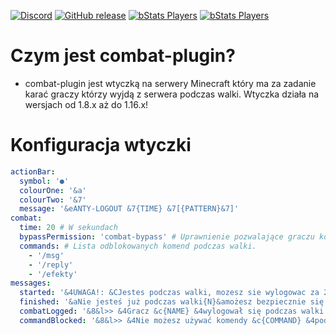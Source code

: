 [![Discord](https://img.shields.io/discord/591914197219016707.svg?label=&logo=discord&logoColor=ffffff&color=7389D8&labelColor=6A7EC2)](https://discord.gg/D426uQcCbV)
[![GitHub release](https://img.shields.io/github/release/stevimeister/combat-plugin)](https://github.com/stevimeister/combat-plugin/releases/)
[![bStats Players](https://img.shields.io/bstats/players/9894)](https://bstats.org/plugin/bukkit/combat-plugin/9894)
[![bStats Players](https://img.shields.io/bstats/servers/9894)](https://bstats.org/plugin/bukkit/combat-plugin/9894)

# Czym jest combat-plugin?
* combat-plugin jest wtyczką na serwery Minecraft który ma za zadanie karać graczy którzy wyjdą z serwera podczas walki. Wtyczka działa na wersjach od 1.8.x aż do 1.16.x!

# Konfiguracja wtyczki
``` Yaml
actionBar:
  symbol: '●'
  colourOne: '&a'
  colourTwo: '&7'
  message: '&eANTY-LOGOUT &7{TIME} &7[{PATTERN}&7]'
combat:
  time: 20 # W sekundach
  bypassPermission: 'combat-bypass' # Uprawnienie pozwalające graczu korzystać z zablokowanych komend oraz wylogowanie się z serwera podczas walki.
  commands: # Lista odblokowanych komend podczas walki.
    - '/msg'
    - '/reply'
    - '/efekty'
messages:
  started: '&4UWAGA!: &CJestes podczas walki, mozesz sie wylogowac za 20 sekund'
  finished: '&aNie jesteś już podczas walki{N}&amożesz bezpiecznie się wylogować!' # Zmienna {N} oznacza oddzielenie pomiędzy title a subtitle.
  combatLogged: '&8&l>> &4Gracz &c{NAME} &4wylogował się podczas walki!'
  commandBlocked: '&8&l>> &4Nie możesz używać komendy &c{COMMAND} &4podczas walki!'
```

